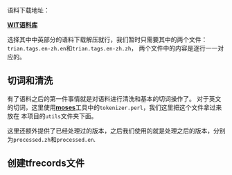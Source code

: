 语料下载地址：

[**WIT语料库**](https://wit3.fbk.eu/mt.php?release=2015-01)

选择其中中英部分的语料下载解压就行，我们暂时只需要其中的两个文件：`trian.tags.en-zh.en`和`trian.tags.en-zh.zh`，
两个文件中的内容是逐行一一对应的。





## 切词和清洗
有了语料之后的第一件事情就是对语料进行清洗和基本的切词操作了。
对于英文的切词，这里使用[**moses**](https://github.com/moses-smt/mosesdecoder)工具中的`tokenizer.perl`，我们这里把这个文件拿过来放在
本项目的`utils`文件夹下面。




这里还额外提供了已经处理过的版本，之后我们使用的就是处理之后的版本，分别为`processed.zh`和`processed.en`.


## 创建tfrecords文件
